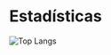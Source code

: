 
# Estadísticas
![Top Langs](https://github-readme-stats.vercel.app/api/top-langs/?username=xestoso11&layout=pie&locale=es&theme=github_dark)

